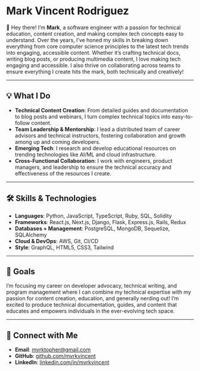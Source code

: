 # Mark Vincent Rodriguez

👋 Hey there! I’m **Mark**, a software engineer with a passion for technical education, content creation, and making complex tech concepts easy to understand. Over the years, I’ve honed my skills in breaking down everything from core computer science principles to the latest tech trends into engaging, accessible content. Whether it’s crafting technical docs, writing blog posts, or producing multimedia content, I love making tech engaging and accessible. I also thrive on collaborating across teams to ensure everything I create hits the mark, both technically and creatively! 

---

## 💡 What I Do
- **Technical Content Creation**: From detailed guides and documentation to blog posts and webinars, I turn complex technical topics into easy-to-follow content.
- **Team Leadership & Mentorship**: I lead a distributed team of career advisors and technical instructors, fostering collaboration and growth among up and coming developers.
- **Emerging Tech**: I research and develop educational resources on trending technologies like AI/ML and cloud infrastructure.
- **Cross-Functional Collaboration**: I work with engineers, product managers, and leadership to ensure the technical accuracy and effectiveness of the resources I create.
  
---

## 🛠️ Skills & Technologies
- **Languages**: Python, JavaScript, TypeScript, Ruby, SQL, Solidity
- **Frameworks**: React.js, Next.js, Django, Flask, Express.js, Rails, Redux
- **Databases + Management**: PostgreSQL, MongoDB, Sequelize, SQLAlchemy
- **Cloud & DevOps**: AWS, Git, CI/CD
- **Style**: GraphQL, HTML5, CSS3, Tailwind

---

## 🎯 Goals
I’m focusing my career on developer advocacy, technical writing, and program management where I can combine my technical expertise with my passion for content creation, education, and generally nerding out! I’m excited to produce technical documentation, guides, and content that educates and empowers individuals in the ever-evolving tech space.

---

## 🔗 Connect with Me
- **Email**: [mvrktopher@gmail.com](mailto:mvrktopher@gmail.com)
- **GitHub**: [github.com/mvrkvincent](https://github.com/mvrkvincent)
- **LinkedIn**: [linkedin.com/in/mvrkvincent](https://linkedin.com/in/mvrkvincent)
